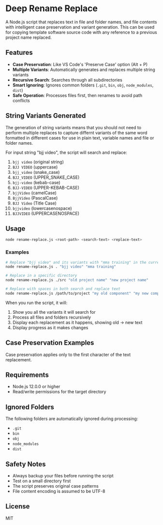 # Deep Rename Replace

A Node.js script that replaces text in file and folder names, and file contents with intelligent case preservation and variant generation. This can be used for copying template software source code with any reference to a previous project name replaced.

## Features

- **Case Preservation**: Like VS Code's 'Preserve Case' option (Alt + P)
- **Multiple Variants**: Automatically generates and replaces multiple string variants
- **Recursive Search**: Searches through all subdirectories
- **Smart Ignoring**: Ignores common folders (`.git`, `bin`, `obj`, `node_modules`, `dist`)
- **Safe Operation**: Processes files first, then renames to avoid path conflicts

## String Variants Generated

The generation of string variants means that you should not need to perform multiple replaces to capture differnt variants of the same word formatted in different cases for use in plain text, variable names and file or folder names.

For input string "bjj video", the script will search and replace:

1. `bjj video` (original string)
2. `BJJ VIDEO` (uppercase)
3. `bjj_video` (snake_case)
4. `BJJ_VIDEO` (UPPER_SNAKE_CASE)
5. `bjj-video` (kebab-case)
6. `BJJ-VIDEO` (UPPER-KEBAB-CASE)
7. `bjjVideo` (camelCase)
8. `BjjVideo` (PascalCase)
9. `BJJ Video` (Title Case)
10. `bjjvideo` (lowercasenospace)
11. `BJJVIDEO` (UPPERCASENOSPACE)

## Usage

```bash
node rename-replace.js <root-path> <search-text> <replace-text>
```

### Examples

```bash
# Replace "bjj video" and its variants with "mma training" in the current directory
node rename-replace.js . "bjj video" "mma training"

# Replace in a specific directory
node rename-replace.js ./src "old project name" "new project name"

# Replace with spaces in both search and replace text
node rename-replace.js /path/to/project "my old component" "my new component"
```

When you run the script, it will:
1. Show you all the variants it will search for
2. Process all files and folders recursively
3. Display each replacement as it happens, showing old → new text
4. Display progress as it makes changes

## Case Preservation Examples

Case preservation applies only to the first character of the text replacement.


## Requirements

- Node.js 12.0.0 or higher
- Read/write permissions for the target directory

## Ignored Folders

The following folders are automatically ignored during processing:
- `.git`
- `bin`
- `obj` 
- `node_modules`
- `dist`

## Safety Notes

- Always backup your files before running the script
- Test on a small directory first
- The script preserves original case patterns
- File content encoding is assumed to be UTF-8

## License

MIT

